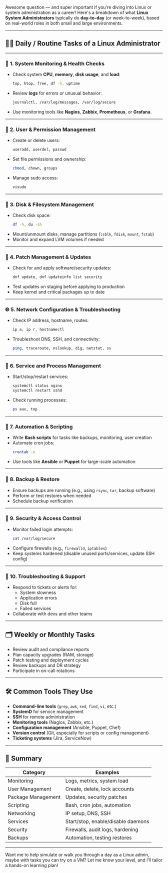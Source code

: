 Awesome question — and super important if you're diving into Linux or system administration as a career! Here's a breakdown of what **Linux System Administrators** typically do **day-to-day** (or week-to-week), based on real-world roles in both small and large environments.

---

## 👨‍💻 Daily / Routine Tasks of a Linux Administrator

---

### 🧩 **1. System Monitoring & Health Checks**

- Check system **CPU**, **memory**, **disk usage**, and **load**:
  ```bash
  top, htop, free, df -h, uptime
  ```
- Review **logs** for errors or unusual behavior:
  ```bash
  journalctl, /var/log/messages, /var/log/secure
  ```
- Use monitoring tools like **Nagios**, **Zabbix**, **Prometheus**, or **Grafana**.

---

### 🔐 **2. User & Permission Management**

- Create or delete users:
  ```bash
  useradd, userdel, passwd
  ```
- Set file permissions and ownership:
  ```bash
  chmod, chown, groups
  ```
- Manage sudo access:
  ```bash
  visudo
  ```

---

### 💾 **3. Disk & Filesystem Management**

- Check disk space:
  ```bash
  df -h, du -sh
  ```
- Mount/unmount disks, manage partitions (`lsblk`, `fdisk`, `mount`, `fstab`)
- Monitor and expand LVM volumes if needed

---

### 🔄 **4. Patch Management & Updates**

- Check for and apply software/security updates:
  ```bash
  dnf update, dnf updateinfo list security
  ```
- Test updates on staging before applying to production
- Keep kernel and critical packages up to date

---

### 🌐 **5. Network Configuration & Troubleshooting**

- Check IP address, hostname, routes:
  ```bash
  ip a, ip r, hostnamectl
  ```
- Troubleshoot DNS, SSH, and connectivity:
  ```bash
  ping, traceroute, nslookup, dig, netstat, ss
  ```

---

### 🧰 **6. Service and Process Management**

- Start/stop/restart services:
  ```bash
  systemctl status nginx
  systemctl restart sshd
  ```
- Check running processes:
  ```bash
  ps aux, top
  ```

---

### 🧪 **7. Automation & Scripting**

- Write **Bash scripts** for tasks like backups, monitoring, user creation
- Automate cron jobs:
  ```bash
  crontab -e
  ```
- Use tools like **Ansible** or **Puppet** for large-scale automation

---

### 🧱 **8. Backup & Restore**

- Ensure backups are running (e.g., using `rsync`, `tar`, backup software)
- Perform or test restores when needed
- Schedule backup verification

---

### 🔐 **9. Security & Access Control**

- Monitor failed login attempts:
  ```bash
  cat /var/log/secure
  ```
- Configure firewalls (e.g., `firewalld`, `iptables`)
- Keep systems hardened (disable unused ports/services, update SSH config)

---

### 🔧 **10. Troubleshooting & Support**

- Respond to tickets or alerts for:
  - System slowness
  - Application errors
  - Disk full
  - Failed services
- Collaborate with devs and other teams

---

## 🗂️ Weekly or Monthly Tasks

- Review audit and compliance reports
- Plan capacity upgrades (RAM, storage)
- Patch testing and deployment cycles
- Review backups and DR strategy
- Participate in on-call rotations

---

## 🛠️ Common Tools They Use

- **Command-line tools** (`grep`, `awk`, `sed`, `find`, `vi`, etc.)
- **SystemD** for service management
- **SSH** for remote administration
- **Monitoring tools** (Nagios, Zabbix, etc.)
- **Configuration management** (Ansible, Puppet, Chef)
- **Version control** (Git, especially for scripts or config management)
- **Ticketing systems** (Jira, ServiceNow)

---

## 🚀 Summary

| Category             | Examples                          |
|----------------------|-----------------------------------|
| Monitoring           | Logs, metrics, system load        |
| User Management      | Create, delete, lock accounts     |
| Package Management   | Updates, security patches         |
| Scripting            | Bash, cron jobs, automation       |
| Networking           | IP setup, DNS, SSH                |
| Services             | Start/stop, enable/disable daemons|
| Security             | Firewalls, audit logs, hardening  |
| Backups              | Automation, testing restores      |

---

Want me to help simulate or walk you through a day as a Linux admin, maybe with tasks you can try on a VM? Let me know your level, and I’ll tailor a hands-on learning plan!